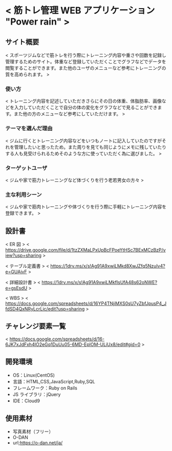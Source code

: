 # < 筋トレ管理 WEB アプリケーション "Power rain" >

## サイト概要

< スポーツジムなどで筋トレを行う際にトレーニング内容や重さや回数を記録し管理するためのサイト。体重など登録していただくことでグラフなどでデータを閲覧することができます。また他のユーザのメニューなど参考にトレーニングの質を高められます。 >

### 使い方

< トレーニング内容を記述していただきさらにその日の体重、体脂肪率、画像などを入力していただくことで自分の体の変化をグラフなどで見ることができます。また他の方のメニューなど参考にしていただけます。 >

### テーマを選んだ理由

< ジムに行くとトレーニング内容などをいつもノートに記入していたのですがそれを管理したいと思ったため。また周りを見ても同じようにメモに残していたりする人も見受けられるためそのような方に使っていただく為に選びました。 >

### ターゲットユーザ

< ジムや家で筋力トレーニングなど体づくりを行う老若男女の方々 >

### 主な利用シーン

< ジムや家で筋肉トレーニングや体づくりを行う際に手軽にトレーニング内容を登録できます。 >

## 設計書

< ER 図 >
< https://drive.google.com/file/d/1tzZXMaLPxUpBcFPoeYtHSc7BExMCzBzP/view?usp=sharing >

< テーブル定義書 >
< https://1drv.ms/x/s!Ag91A9xwiLMkd8XwJZfq5NzuIv4?e=GUAjvF >

< 詳細設計書 >
< https://1drv.ms/x/s!Ag91A9xwiLMkfIsUfA48s62oNWE?e=gsEsdU >

< WBS >
< https://docs.google.com/spreadsheets/d/16YP4TNjiMXS0sU7yZbfJpusP4_JfdSD4QxNRyLcrLic/edit?usp=sharing >

## チャレンジ要素一覧

< https://docs.google.com/spreadsheets/d/16-6JK7xJdFxh4IO2eGq1DuUu05-6MD-EplOM-ULiUx8/edit#gid=0 >

## 開発環境

- OS：Linux(CentOS)
- 言語：HTML,CSS,JavaScript,Ruby,SQL
- フレームワーク：Ruby on Rails
- JS ライブラリ：jQuery
- IDE：Cloud9

## 使用素材

- 写真素材（フリー）
- O-DAN
- url;https://o-dan.net/ja/
